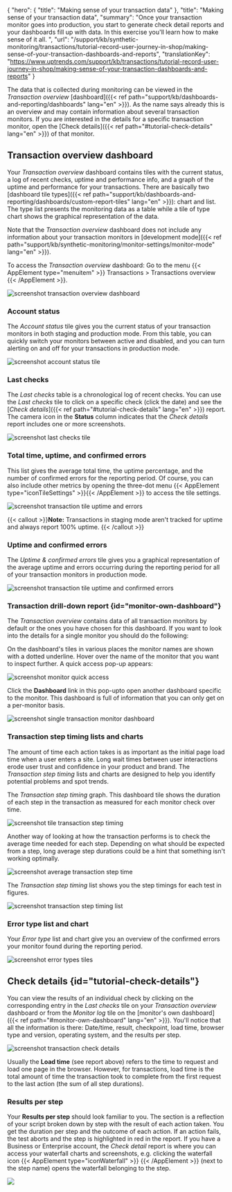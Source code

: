 {
  "hero": {
    "title": "Making sense of your transaction data"
  },
  "title": "Making sense of your transaction data",
  "summary": "Once your transaction monitor goes into production, you start to generate check detail reports and your dashboards fill up with data. In this exercise you'll learn how to make sense of it all. ",
  "url": "/support/kb/synthetic-monitoring/transactions/tutorial-record-user-journey-in-shop/making-sense-of-your-transaction-dashboards-and-reports",
  "translationKey": "https://www.uptrends.com/support/kb/transactions/tutorial-record-user-journey-in-shop/making-sense-of-your-transaction-dashboards-and-reports"
}

The data that is collected during monitoring can be viewed in the *Transaction overview* [dashboard]({{< ref path="support/kb/dashboards-and-reporting/dashboards"  lang="en" >}}). As the name says already this is an overview and may contain information about several transaction monitors. If you are interested in the details for a specific transaction monitor, open the [Check details]({{< ref path="#tutorial-check-details" lang="en" >}}) of that monitor. 

## Transaction overview dashboard

Your *Transaction overview* dashboard contains tiles with the current status, a log of recent checks, uptime and performance info, and a graph of the uptime and performance for your transactions. 
There are basically two [dashboard tile types]({{< ref path="support/kb/dashboards-and-reporting/dashboards/custom-report-tiles" lang="en" >}}): chart and list. The type list presents the monitoring data as a table while a tile of type chart shows the graphical representation of the data.

Note that the *Transaction overview* dashboard does not include any information about your transaction monitors in [development mode]({{< ref path="support/kb/synthetic-monitoring/monitor-settings/monitor-mode" lang="en" >}}).

To access the *Transaction overview* dashboard: Go to the menu {{< AppElement type="menuitem" >}} Transactions > Transactions overview {{< /AppElement >}}.

![screenshot transaction overview dashboard](/img/content/scr_transaction-tutorial-transaction-overview.min.png)

### Account status

The *Account status* tile gives you the current status of your transaction monitors in both staging and production mode. From this table, you can quickly switch your monitors between active and disabled, and you can turn alerting on and off for your transactions in production mode.

![screenshot account status tile](/img/content/scr_transaction-tutorial-account-status.min.png)

### Last checks

The *Last checks* table is a chronological log of recent checks. You can use the *Last checks* tile to click on a specific check (click the date) and see the [*Check details*]({{< ref path="#tutorial-check-details" lang="en" >}}) report.  The camera icon in the **Status** column indicates that the *Check details* report includes one or more screenshots.

![screenshot last checks tile](/img/content/scr_transaction-tutorial-last-checks.min.png)

### Total time, uptime, and confirmed errors

This list gives the average total time, the uptime percentage, and the number of confirmed errors for the reporting period. Of course, you can also include other metrics by opening the three-dot menu {{< AppElement type="iconTileSettings" >}}{{< /AppElement >}} to access the tile settings. 

![screenshot transaction tile uptime and errors](/img/content/scr_transaction-dashboard-tile-total-uptime-errors.min.png)

{{< callout >}}**Note:** Transactions in staging mode aren't tracked for uptime and always report 100% uptime. {{< /callout >}}

### Uptime and confirmed errors

The *Uptime & confirmed errors* tile gives you a graphical representation of the average uptime and errors occurring during the reporting period for all of your transaction monitors in production mode. 

![screenshot transaction tile uptime and confirmed errors](/img/content/scr_transaction-tutorial-uptime-confirmed-errors.min.png)

### Transaction drill-down report {id="monitor-own-dashboard"}

The *Transaction overview* contains data of all transaction monitors by default or the ones you have chosen for this dashboard. If you want to look into the details for a single monitor you should do the following:

On the dashboard's tiles in various places the monitor names are shown with a dotted underline. Hover over the name of the monitor that you want to inspect further. A quick access pop-up appears:

![screenshot monitor quick access](/img/content/scr_transaction-tutorial-monitor-quick-access.min.png)

Click the **Dashboard** link in this pop-upto open another dashboard specific to the monitor. This dashboard is full of information that you can only get on a per-monitor basis.

![screenshot single transaction monitor dashboard](/img/content/scr_transaction-tutorial-drilldown.min.png)
### Transaction step timing lists and charts

The amount of time each action takes is as important as the initial page load time when a user enters a site. Long wait times between user interactions erode user trust and confidence in your product and brand. The *Transaction step timing* lists and charts are designed to help you identify potential problems and spot trends.

The *Transaction step timing* graph. This dashboard tile shows the duration of each step in the transaction as measured for each monitor check over time.

![screenshot tile transaction step timing](/img/content/scr_transaction-tutorial-step-timing.min.png)

Another way of looking at how the transaction performs is to check the average time needed for each step. Depending on what should be expected from a step, long average step durations could be a hint that something isn't working optimally. 

![screenshot average transaction step time](/img/content/scr_transaction-tutorial-average-steptime.min.png)

The *Transaction step timing* list shows you the step timings for each test in figures. 

![screenshot transaction step timing list](/img/content/scr_transaction-tutorial-step-timing-drilldown.min.png)

### Error type list and chart

Your *Error type* list and chart give you an overview of the confirmed errors your monitor found during the reporting period.

![screenshot error types tiles](/img/content/scr_transaction-tutorial-error-types.min.png)

## Check details {id="tutorial-check-details"}

You can view the results of an individual check by clicking on the corresponding entry in the *Last checks* tile on your *Transaction overview* dashboard or from the *Monitor log* tile on the [monitor's own dashboard]({{< ref path="#monitor-own-dashboard" lang="en" >}}). You'll notice that all the information is there: Date/time, result, checkpoint, load time, browser type and version, operating system, and the results per step.

![screenshot transaction check details](/img/content/scr_transaction-check-details.min.png)

Usually the **Load time** (see report above) refers to the time to request and load one page in the browser. However, for transactions, load time is the total amount of time the transaction took to complete from the first request to the last action (the sum of all step durations).

### Results per step

Your **Results per step** should look familiar to you. The section is a reflection of your script broken down by step with the result of each action taken. You get the duration per step and the outcome of each action. If an action fails, the test aborts and the step is highlighted in red in the report. If you have a Business or Enterprise account, the *Check detail* report is where you can access your waterfall charts and screenshots, e.g. clicking the waterfall icon {{< AppElement type="iconWaterfall" >}} {{< /AppElement >}} (next to the step name) opens the waterfall belonging to the step.

![](/img/content/77be77be-5520-4eab-9bf5-1d423f1acd6b.png)

